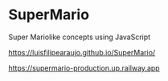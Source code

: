 # SuperMario
Super Mariolike concepts using JavaScript

https://luisfilipearaujo.github.io/SuperMario/


https://supermario-production.up.railway.app
